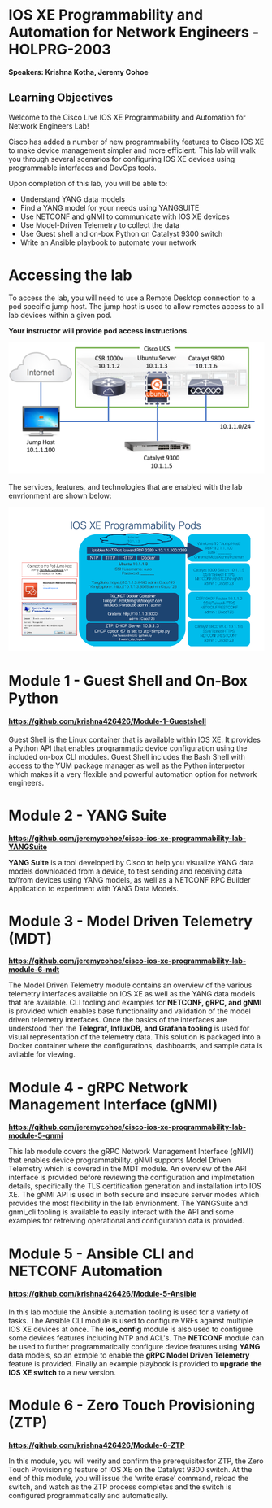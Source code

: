 # **IOS XE Programmability and Automation for Network Engineers** - HOLPRG-2003

**Speakers: Krishna Kotha, Jeremy Cohoe**



## Learning Objectives

Welcome to the Cisco Live IOS XE Programmability and Automation for Network Engineers Lab!

Cisco has added a number of new programmability features to Cisco IOS XE to make device management simpler and more efficient. This lab will walk you through several scenarios for configuring IOS XE devices using programmable interfaces and DevOps tools.

Upon completion of this lab, you will be able to: 

- Understand YANG data models
- Find a YANG model for your needs using YANGSUITE
- Use NETCONF and gNMI to communicate with IOS XE devices
- Use Model-Driven Telemetry to collect the data
- Use Guest shell and on-box Python on Catalyst 9300 switch
- Write an Ansible playbook to automate your network



# Accessing the lab

To access the lab, you will need to use a Remote Desktop connection to a pod specific jump host. The jump host is used to allow remotes access to all lab devices within a given pod. 

**Your instructor will provide pod access instructions.** 

<img src="imgs/podaccess.png" style="zoom:50%;" />

The services, features, and technologies that are enabled with the lab envrionment are shown below:

<img src="imgs/pods.png" style="zoom:65%;" />

# Module 1 - Guest Shell and On-Box Python

#### **https://github.com/krishna426426/Module-1-Guestshell**

Guest Shell is the Linux container that is available within IOS XE. It provides a Python API that enables programmatic device configuration using the included on-box CLI modules. Guest Shell includes the Bash Shell with access to the YUM package manager as well as the Python interpretor which makes it a very flexible and powerful automation option for network engineers.



# Module 2 - YANG Suite

**https://github.com/jeremycohoe/cisco-ios-xe-programmability-lab-YANGSuite**

**YANG Suite** is a tool developed by Cisco to help you visualize YANG data models downloaded from a device, to test sending and receiving data to/from devices using YANG models, as well as a NETCONF RPC Builder Application to experiment with YANG Data Models.

# Module 3 - Model Driven Telemetry (MDT)

**https://github.com/jeremycohoe/cisco-ios-xe-programmability-lab-module-6-mdt**

The Model Driven Telemetry module contains an overview of the various telemetry interfaces available on IOS XE as well as the YANG data models that are available. CLI tooling and examples for **NETCONF, gRPC, and gNMI** is provided which enables base functionality and validation of the model driven telemetry interfaces. Once the basics of the interfaces are understood then the **Telegraf, InfluxDB, and Grafana tooling** is used for visual representation of the telemetry data. This solution is packaged into a Docker container where the configurations, dashboards, and sample data is avilable for viewing.

# Module 4 - gRPC Network Management Interface (gNMI)

**https://github.com/jeremycohoe/cisco-ios-xe-programmability-lab-module-5-gnmi**

This lab module covers the gRPC Network Management Interface (gNMI) that enables device programmability. gNMI supports Model Driven Telemetry which is covered in the MDT module. An overview of the API interface is provided before reviewing the configuration and implmetation details, specifically the TLS certification generation and installation into IOS XE. The gNMI API is used in both secure and insecure server modes which provides the most flexibility in the lab envrionment. The YANGSuite and gnmi_cli tooling is available to easily interact with the API and some examples for retreiving operational and configuration data is provided.

# Module 5 - Ansible CLI and NETCONF Automation

#### https://github.com/krishna426426/Module-5-Ansible

In this lab module the Ansible automation tooling is used for a variety of tasks. The Ansible CLI module is used to configure VRFs against multiple IOS XE devices at once. The **ios_config** module is also used to configure some devices features including NTP and ACL's. The **NETCONF** module can be used to further programmatically configure device features using **YANG** data models, so an exmple to enable the **gRPC Model Driven Telemetry** feature is provided. Finally an example playbook is provided to **upgrade the IOS XE switch** to a new version.

# Module 6 - Zero Touch Provisioning (ZTP)

**https://github.com/krishna426426/Module-6-ZTP**

In this module, you will verify and confirm the prerequisitesfor ZTP, the Zero Touch Provisioning feature of IOS XE on the Catalyst 9300 switch. At the end of this module, you will issue the ‘write erase’ command, reload the switch, and watch as the ZTP process completes and the switch is configured programmatically and automatically.

